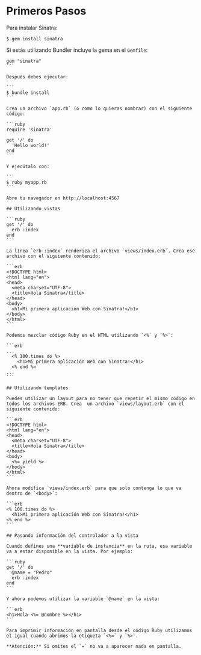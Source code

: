 # Primeros Pasos

Para instalar Sinatra:

```
$ gem install sinatra
```

Si estás utilizando Bundler incluye la gema en el `Gemfile`:

````
gem "sinatra"
```

Después debes ejecutar:

```
$ bundle install
```

Crea un archivo `app.rb` (o como lo quieras nombrar) con el siguiente código:

```ruby
require 'sinatra'

get '/' do
  'Hello world!'
end
```

Y ejecútalo con:

```
$ ruby myapp.rb
```

Abre tu navegador en http://localhost:4567

## Utilizando vistas

```ruby
get '/' do
  erb :index
end
```

La línea `erb :index` renderiza el archivo `views/index.erb`. Crea ese archivo con el siguiente contenido:

```erb
<!DOCTYPE html>
<html lang="en">
<head>
  <meta charset="UTF-8">
  <title>Hola Sinatra</title>
</head>
<body>
  <h1>Mi primera aplicación Web con Sinatra!</h1>
</body>
</html>
```

Podemos mezclar código Ruby en el HTML utilizando `<%` y `%>`:

```erb
...
  <% 100.times do %>
    <h1>Mi primera aplicación Web con Sinatra!</h1>
  <% end %>
...
```

## Utilizando templates

Puedes utilizar un layout para no tener que repetir el mismo código en todos los archivos ERB. Crea  un archivo `views/layout.erb` con el siguiente contenido:

```erb
<!DOCTYPE html>
<html lang="en">
<head>
  <meta charset="UTF-8">
  <title>Hola Sinatra</title>
</head>
<body>
  <%= yield %>
</body>
</html>
```

Ahora modifica `views/index.erb` para que solo contenga lo que va dentro de `<body>`:

```erb
<% 100.times do %>
  <h1>Mi primera aplicación Web con Sinatra!</h1>
<% end %>
```

## Pasando información del controlador a la vista

Cuando defines una **variable de instancia** en la ruta, esa variable va a estar disponible en la vista. Por ejemplo:

```ruby
get '/' do
  @name = "Pedro"
  erb :index
end
```

Y ahora podemos utilizar la variable `@name` en la vista:

```erb
<h1>Hola <%= @nombre %></h1>
```

Para imprimir información en pantalla desde el código Ruby utilizamos el igual cuando abrimos la etiqueta `<%=` y `%>`.

**Atención:** Si omites el `=` no va a aparecer nada en pantalla.

